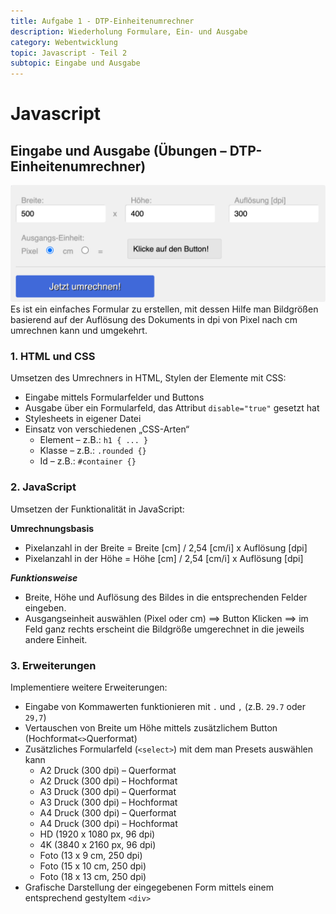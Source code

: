 ```yaml
---
title: Aufgabe 1 - DTP-Einheitenumrechner
description: Wiederholung Formulare, Ein- und Ausgabe
category: Webentwicklung
topic: Javascript - Teil 2
subtopic: Eingabe und Ausgabe
---
```


# Javascript

## Eingabe und Ausgabe (Übungen – DTP-Einheitenumrechner)

![DTP-Einheitenumrechner](img/js_css_px2cm.png)
Es ist ein einfaches Formular zu erstellen, mit dessen Hilfe man Bildgrößen basierend auf der Auflösung des Dokuments in dpi von Pixel nach cm umrechnen kann und umgekehrt.

### 1. HTML und CSS

Umsetzen des Umrechners in HTML, Stylen der Elemente mit CSS:
* Eingabe mittels Formularfelder und Buttons
* Ausgabe über ein Formularfeld, das Attribut `disable="true"` gesetzt hat
*	Stylesheets in eigener Datei
*	Einsatz von verschiedenen „CSS-Arten“
	* Element – z.B.: `h1 { ... }`
	* Klasse – z.B.: `.rounded {}`
	* Id – z.B.: `#container {}`



### 2. JavaScript

Umsetzen der Funktionalität in JavaScript:

**Umrechnungsbasis**
* Pixelanzahl in der Breite = Breite [cm] / 2,54 [cm/i] x Auflösung [dpi]
* Pixelanzahl in der Höhe = Höhe [cm] / 2,54 [cm/i] x Auflösung [dpi]

***Funktionsweise***

* Breite, Höhe und Auflösung des Bildes in die entsprechenden Felder eingeben.
* Ausgangseinheit auswählen (Pixel oder cm) ⟹ Button Klicken ⟹ im Feld ganz
rechts erscheint die Bildgröße umgerechnet in die jeweils andere Einheit.


### 3. Erweiterungen

Implementiere weitere Erweiterungen:
* Eingabe von Kommawerten funktionieren mit `.` und `,` (z.B. `29.7` oder `29,7`)
* Vertauschen von Breite um Höhe mittels zusätzlichem Button (Hochformat`<>`Querformat)  
* Zusätzliches Formularfeld (`<select>`) mit dem man Presets auswählen kann
	* A2 Druck (300 dpi) – Querformat
	* A2 Druck (300 dpi) – Hochformat
	* A3 Druck (300 dpi) – Querformat
	* A3 Druck (300 dpi) – Hochformat
	* A4 Druck (300 dpi) – Querformat
	* A4 Druck (300 dpi) – Hochformat
	* HD (1920 x 1080 px, 96 dpi)
	* 4K (3840 x 2160 px, 96 dpi)
	* Foto (13 x 9 cm, 250 dpi)
	* Foto (15 x 10 cm, 250 dpi)
	* Foto (18 x 13 cm, 250 dpi)
* Grafische Darstellung der eingegebenen Form mittels einem entsprechend gestyltem `<div>`